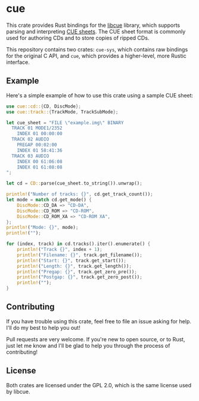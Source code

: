 # cue

This crate provides Rust bindings for the [libcue](https://github.com/lipnitsk/libcue) library, which supports parsing and interpreting [CUE sheets](https://en.wikipedia.org/wiki/Cue_sheet_(computing)). The CUE sheet format is commonly used for authoring CDs and to store copies of ripped CDs.

This repository contains two crates: `cue-sys`, which contains raw bindings for the original C API, and `cue`, which provides a higher-level, more Rustic interface.

## Example

Here's a simple example of how to use this crate using a sample CUE sheet:

```rust
use cue::cd::{CD, DiscMode};
use cue::track::{TrackMode, TrackSubMode};

let cue_sheet = "FILE \"example.img\" BINARY
  TRACK 01 MODE1/2352
    INDEX 01 00:00:00
  TRACK 02 AUDIO
    PREGAP 00:02:00
    INDEX 01 58:41:36
  TRACK 03 AUDIO
    INDEX 00 61:06:08
    INDEX 01 61:08:08
";

let cd = CD::parse(cue_sheet.to_string()).unwrap();

println!("Number of tracks: {}", cd.get_track_count());
let mode = match cd.get_mode() {
    DiscMode::CD_DA => "CD-DA",
    DiscMode::CD_ROM => "CD-ROM",
    DiscMode::CD_ROM_XA => "CD-ROM XA",
};
println!("Mode: {}", mode);
println!("");

for (index, track) in cd.tracks().iter().enumerate() {
    println!("Track {}", index + 1);
    println!("Filename: {}", track.get_filename());
    println!("Start: {}", track.get_start());
    println!("Length: {}", track.get_length());
    println!("Pregap: {}", track.get_zero_pre());
    println!("Postgap: {}", track.get_zero_post());
    println!("");
}
```

## Contributing

If you have trouble using this crate, feel free to file an issue asking for help. I'll do my best to help you out!

Pull requests are very welcome. If you're new to open source, or to Rust, just let me know and I'll be glad to help you through the process of contributing!

## License

Both crates are licensed under the GPL 2.0, which is the same license used by libcue.
